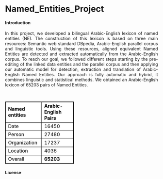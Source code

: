 # Named_Entities_Project

<h4>Introduction</h4>
<p align="justify"> In this project, we developed a bilingual Arabic-English lexicon of named entities (NE). The construction of this lexicon is based on three main resources: Semantic web standard DBpedia, Arabic-English parallel corpus and linguistic tools. Using these resources, aligned equivalent Named Entities are detected and extracted automatically from the Arabic-English corpus. To reach our goal, we followed different steps starting by the pre-editing of the linked data entities and the parallel corpus and then applying our automatic model for detection, extraction and translation of Arabic-English Named Entities. Our approach is fully automatic and hybrid, it combines linguistic and statistical methods. We obtained an Arabic-English lexicon of 65203 pairs of Named Entities.</p>
<br>
<table border="1" style="background-color:#FFFFFF;border-collapse:collapse;border:1px solid #000000;color:#000000;width:45%" cellpadding="3" cellspacing="3">
	<tr>
		<td><b>Named entities</b></td>
		<td><b>Arabic-English Pairs</b></td>
	</tr>
	<tr>
		<td>Date</td>
		<td>16450</td>
	</tr>
	<tr>
		<td>Person</td>
		<td>27480</td>
	</tr>
	<tr>
		<td>Organization</td>
		<td>17237</td>
	</tr>
	<tr>
		<td>Location</td>
		<td>4036</td>
	</tr>
	<tr>
		<td>Overall</td>
		<td><b>65203</b></td>
	</tr>
</table>

<h4>License</h4>
